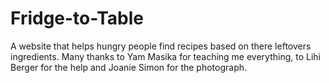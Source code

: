 # Fridge-to-Table
A website that helps hungry people find recipes based on there leftovers ingredients.
Many thanks to Yam Masika for teaching me everything,  to Lihi Berger for the help and Joanie Simon for the photograph.
